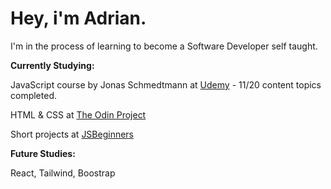 # Hey, i'm Adrian.

I'm in the process of learning to become a Software Developer self taught.

**Currently Studying:**

JavaScript course by Jonas Schmedtmann at [Udemy](https://www.udemy.com/course/the-complete-javascript-course/) - 11/20 content topics completed.

HTML & CSS at [The Odin Project](https://www.theodinproject.com/paths/foundations/courses/foundations)

Short projects at [JSBeginners](https://jsbeginners.com/javascript-projects-for-beginners/)

**Future Studies:**

React, Tailwind, Boostrap
